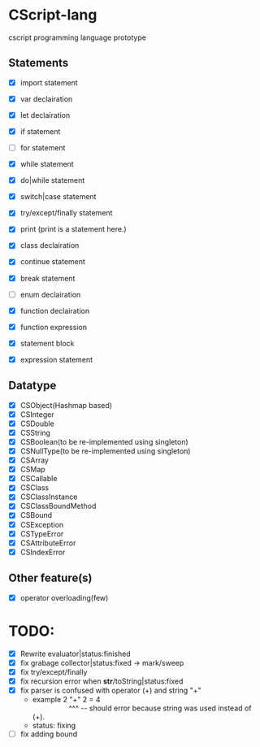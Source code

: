 # CScript-lang
cscript programming language prototype

## Statements
- [x] import statement
- [x] var declairation
- [x] let declairation
- [x] if statement
- [ ] for statement
- [x] while statement
- [x] do|while statement
- [x] switch|case statement
- [x] try/except/finally statement
- [x] print (print is a statement here.)
- [x] class declairation
- [x] continue statement
- [x] break statement
- [ ] enum declairation
- [x] function declairation
- [x] function expression
- [x] statement block
- [x] expression statement


## Datatype
- [x] CSObject(Hashmap based)
- [x] CSInteger
- [x] CSDouble
- [x] CSString
- [x] CSBoolean(to be re-implemented using singleton)
- [x] CSNullType(to be re-implemented using singleton)
- [x] CSArray
- [x] CSMap
- [x] CSCallable
- [x] CSClass
- [x] CSClassInstance
- [x] CSClassBoundMethod
- [x] CSBound
- [x] CSException
- [x] CSTypeError
- [x] CSAttributeError
- [x] CSIndexError

## Other feature(s)
- [x] operator overloading(few)

# TODO:
- [x] Rewrite evaluator|status:finished
- [x] fix grabage collector|status:fixed -> mark/sweep
- [x] fix try/except/finally
- [x] fix recursion error when __str__/toString|status:fixed
- [x] fix parser is confused with operator (+) and string "+"
    - example
        2 "+" 2 = 4<br/>
          &nbsp;&nbsp;&nbsp;&nbsp;&nbsp;&nbsp;&nbsp;&nbsp;&nbsp;&nbsp;&nbsp;&nbsp;&nbsp;&nbsp;&nbsp;&nbsp;&nbsp;&nbsp;^^^ -- should error because string was used instead of (+).
    - status: fixing
- [ ] fix adding bound